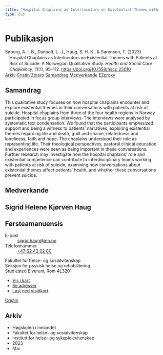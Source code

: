 ```yaml
---
title: "Hospital Chaplains as Interlocutors on Existential Themes with Patients at Risk of Suicide: A Norwegian Qualitative Study"
type: pub
---
```

<h1>Publikasjon</h1>
<article id="csl-bib-container-IWBWK6EI" class="csl-bib-container">
  <div class="csl-bib-body" style="line-height: 1.35; padding-left: 1em; text-indent:-1em;">
  <div class="csl-entry">S&#xF8;berg, A. I. B., Danbolt, L. J., Haug, S. H. K., &amp; S&#xF8;rensen, T. (2023). Hospital Chaplains as Interlocutors on Existential Themes with Patients at Risk of Suicide: A Norwegian Qualitative Study. <i>Health and Social Care Chaplaincy</i>, <i>11</i>(1), 95&#x2013;112. <a href="https://doi.org/10.1558/hscc.23010">https://doi.org/10.1558/hscc.23010</a></div>
</div>
  <div class="csl-bib-buttons">
    <a href="#taxonomy-article-IWBWK6EI" class="csl-bib-button">Arkiv</a>
    <a href="https://app.cristin.no/results/show.jsf?id=2147139" alt="Cristin URL" class="csl-bib-button">Cristin</a>
    <a href="http://zotero.org/groups/5022929/items/IWBWK6EI" alt="Zotero URL" class="csl-bib-button">Zotero</a>
    <a href="#abstract-article-IWBWK6EI" class="csl-bib-button">Samandrag</a>
    <a href="#contributors-article-IWBWK6EI" class="csl-bib-button">Medverkande</a>
    <a href="http://ezproxy.inn.no/login?url=https://doi.org/10.1558/hscc.23010" class="csl-bib-button">EZproxy</a>
  </div>
  <div id="csl-bib-meta-container-IWBWK6EI"></div>
</article>
<div id="csl-bib-meta-IWBWK6EI" class="csl-bib-meta">
  <article id="abstract-article-IWBWK6EI" class="abstract-article">
    <h1>Samandrag</h1>
    This qualitative study focuses on how hospital chaplains encounter and explore existential themes in their conversations with patients at risk of suicide. Hospital chaplains from three of the four health regions in Norway participated in focus group interviews. The interviews were analysed by systematic text condensation. We found that the participants emphasized support and being a witness to patients’ narratives, exploring existential themes regarding life and death, guilt and shame, relatedness and loneliness, faith and hope. The chaplains understood their role as representing life. Their theological perspectives, pastoral clinical education and experiences were seen as being important in these conversations. Further research may investigate how the hospital chaplains’ role and existential competence can contribute to interdisciplinary teams working with patients at risk of suicide, examining how conversations about existential themes affect patients’ health, and whether these conversations prevent suicide.
  </article>
  <article id="contributors-article-IWBWK6EI" class="contributors-article">
    <h1>Medverkande</h1>
    <div class="personas">
<div class="vrtx-hinn-person-card">
<div class="photo">
<i class="lar la-user-circle missing-person"></i>
</div>
<div class="info">
<hgroup><h1>Sigrid Helene Kjørven Haug</h1>
<h2>Førsteamanuensis</h2>
</hgroup><dl>
<dt>E-post</dt>
<dd>
<a href="mailto:sigrid.haug@inn.no">sigrid.haug@inn.no</a>
</dd>
<dt>Telefonnummer</dt>
<dd><a href="tel:+4762430280">
+47 62 43 02 80
</a></dd>
</dl>
<p>
Fakultet for helse- og sosialvitenskap<br>
Seksjon for psykisk helse og rehabilitering<br>
Studiested Elverum,
Rom 4L3201
</p>
<ul class="vrtx-hinn-links">
<li><a href="https://www.google.com/maps?q=60.88177,11.53669">Vis i kart</a></li>
<li><a href="https://www.inn.no/finn-en-ansatt/sigrid-haug.html#vrtx-hinn-addresses">Se adresser</a></li>
<li><a href="https://www.inn.no/finn-en-ansatt/sigrid-haug.html?vrtx=vcf">Last ned visittkort</a></li>
</ul>
</div>
</div>
<a href="https://app.cristin.no/persons/show.jsf?id=414155" alt="Cristin URL" class="personas-cristin">Cristin</a>
</div>
  </article>
  <article id="taxonomy-article-IWBWK6EI" class="taxonomy-article">
    <h1>Arkiv</h1>
    <ul>
      <li>Høgskolen i Innlandet</li>
      <li>Fakultet for helse- og sosialvitenskap</li>
      <li>Institutt for helse- og sykepleievitenskap</li>
      <li>2023</li>
      <li>Mai</li>
    </ul>
  </article>
</div>
